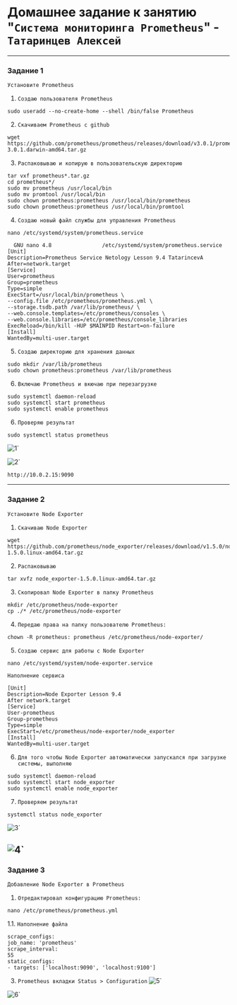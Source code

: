 # Домашнее задание к занятию "`Система мониторинга Prometheus`" - `Татаринцев Алексей`


---

### Задание 1

`Установите Prometheus`

1. `Создаю пользователя Prometheus`
```
sudo useradd --no-create-home --shell /bin/false Prometheus
```
2. `Скачиваем Prometheus с github `
```
wget https://github.com/prometheus/prometheus/releases/download/v3.0.1/prometheus-3.0.1.darwin-amd64.tar.gz
```
3. `Распаковываю и копирую в пользовательскую директорию`
```
tar vxf prometheus*.tar.gz
cd prometheus*/
sudo mv prometheus /usr/local/bin
sudo mv promtool /usr/local/bin
sudo chown prometheus:prometheus /usr/local/bin/prometheus
sudo chown prometheus:prometheus /usr/local/bin/promtool
```
4. `Создаю новый файл службы для управления Prometheus`
```
nano /etc/systemd/system/prometheus.service
```
```
  GNU nano 4.8                /etc/systemd/system/prometheus.service                          
[Unit]
Description=Prometheus Service Netology Lesson 9.4 TatarincevA
After=network.target
[Service]
User=prometheus
Group=prometheus
Type=simple
ExecStart=/usr/local/bin/prometheus \
--config.file /etc/prometheus/prometheus.yml \
--storage.tsdb.path /var/lib/prometheus/ \
--web.console.templates=/etc/prometheus/consoles \
--web.console.libraries=/etc/prometheus/console_libraries
ExecReload=/bin/kill -HUP $MAINPID Restart=on-failure
[Install]
WantedBy=multi-user.target

```
5. `Создаю директорию для хранения данных`
```
sudo mkdir /var/lib/prometheus
sudo chown prometheus:prometheus /var/lib/prometheus

```

6. `Включаю Prometheus и вкючаю при перезагрузке`

```
sudo systemctl daemon-reload
sudo systemctl start prometheus
sudo systemctl enable prometheus

```

6. `Проверяю результат`

```
sudo systemctl status prometheus
```
![1](https://github.com/Foxbeerxxx/Prometheus/blob/main/img/img1.png)`

![2](https://github.com/Foxbeerxxx/Prometheus/blob/main/img/img2.png)`
```
http://10.0.2.15:9090
```
---

### Задание 2

`Установите Node Exporter`

1. `Скачиваю Node Exporter`
```
wget https://github.com/prometheus/node_exporter/releases/download/v1.5.0/node_exporter-1.5.0.linux-amd64.tar.gz
```
2. `Распаковываю`
```
tar xvfz node_exporter-1.5.0.linux-amd64.tar.gz
```
3. `Скопировал Node Exporter в папку Prometheus`
```
mkdir /etc/prometheus/node-exporter
cp ./* /etc/prometheus/node-exporter
```
4. `Передаю права на папку пользователю Prometheus:`
```
chown -R prometheus: prometheus /etc/prometheus/node-exporter/
```
5. `Создаю сервис для работы с Node Exporter`
```
nano /etc/systemd/system/node-exporter.service
```

 `Наполнение сервиса`
```
[Unit]
Description=Node Exporter Lesson 9.4
After network.target
[Service]
User-prometheus
Group-prometheus
Type=simple
ExecStart=/etc/prometheus/node-exporter/node_exporter
[Install]
WantedBy=multi-user.target
```
6. `Для того чтобы Node Exporter автоматически запускался при загрузке системы, выполняю`
```
sudo systemctl daemon-reload
sudo systemctl start node_exporter
sudo systemctl enable node_exporter
```
7. `Проверяем результат`
```
systemctl status node_exporter
```
![3](https://github.com/Foxbeerxxx/Prometheus/blob/main/img/img3.png)`

![4](https://github.com/Foxbeerxxx/Prometheus/blob/main/img/img4.png)`
---

### Задание 3

`Добавление Node Exporter в Prometheus`

1. `Отредактировал конфигурацию Ргоmetheus:`
```
nano /etc/prometheus/prometheus.yml
```
1.1. `Наполнение файла`
```
scrape_configs:
job_name: 'prometheus'
scrape_interval:
55
static_configs:
- targets: ['localhost:9090', 'localhost:9100']
```
3. `Prometheus вкладки Status > Configuration`
![5](https://github.com/Foxbeerxxx/Prometheus/blob/main/img/img5.png)`

![6](https://github.com/Foxbeerxxx/Prometheus/blob/main/img/img6.png)`

